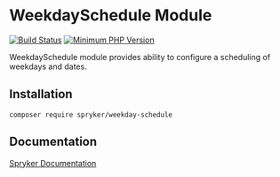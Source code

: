 # WeekdaySchedule Module
[![Build Status](https://travis-ci.org/spryker/weekday-schedule.svg)](https://travis-ci.org/spryker/weekday-schedule)
[![Minimum PHP Version](https://img.shields.io/badge/php-%3E%3D%207.3-8892BF.svg)](https://php.net/)

WeekdaySchedule module provides ability to configure a scheduling of weekdays and dates.

## Installation

```
composer require spryker/weekday-schedule
```

## Documentation

[Spryker Documentation](https://academy.spryker.com/developing_with_spryker/module_guide/modules.html)
